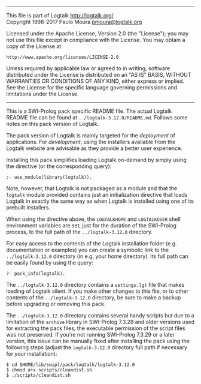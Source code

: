 ________________________________________________________________________

This file is part of Logtalk <http://logtalk.org/>  
Copyright 1998-2017 Paulo Moura <pmoura@logtalk.org>

Licensed under the Apache License, Version 2.0 (the "License");
you may not use this file except in compliance with the License.
You may obtain a copy of the License at

    http://www.apache.org/licenses/LICENSE-2.0

Unless required by applicable law or agreed to in writing, software
distributed under the License is distributed on an "AS IS" BASIS,
WITHOUT WARRANTIES OR CONDITIONS OF ANY KIND, either express or implied.
See the License for the specific language governing permissions and
limitations under the License.
________________________________________________________________________


This is a SWI-Prolog pack specific README file. The actual Logtalk
README file can be found at `../logtalk-3.12.0/README.md`. Follows
some notes on this pack version of Logtalk.

The pack version of Logtalk is mainly targeted for the *deployment*
of applications. For *development*, using the installers available
from the Logtalk website are advisable as they provide a better user
experience.

Installing this pack simplifies loading Logtalk on-demand by simply
using the directive (or the corresponding query):

	:- use_module(library(logtalk)).

Note, however, that Logtalk is not packaged as a module and that the
`logtalk` module provided contains just an initialization directive
that loads Logtalk in exactly the same way as when Logtalk is installed
using one of its prebuilt installers.

When using the directive above, the `LOGTALKHOME` and `LOGTALKUSER`
shell environment variables are set, just for the duration of the
SWI-Prolog process, to the full path of the `../logtalk-3.12.0`
directory.

For easy access to the contents of the Logtalk installation folder
(e.g. documentation or examples) you can create a symbolic link to the
`../logtalk-3.12.0` directory (in e.g. your home directory). Its full
path can be easily found by using the query:

	?- pack_info(logtalk).

The `../logtalk-3.12.0` directory contains a `settings.lgt` file that
makes loading of Logtalk silent. If you make other changes to this file,
or to other contents of the `../logtalk-3.12.0` directory, be sure to
make a backup before upgrading or removing this pack.

The `../logtalk-3.12.0` directory contains several handy scripts but due
to a limitation of the `archive` library in SWI-Prolog 7.3.28 and older
versions used for extracting the pack files, the executable permission
of the script files was not preserved. If you're not running SWI-Prolog
7.3.29 or a later version, this issue can be manually fixed after installing
the pack using the following steps (adjust the `logtalk-3.12.0` directory
full path if necessary for your installation):

	$ cd $HOME/lib/swipl/pack/logtalk/logtalk-3.12.0
	$ chmod a+x scripts/cleandist.sh
	$ ./scripts/cleandist.sh
